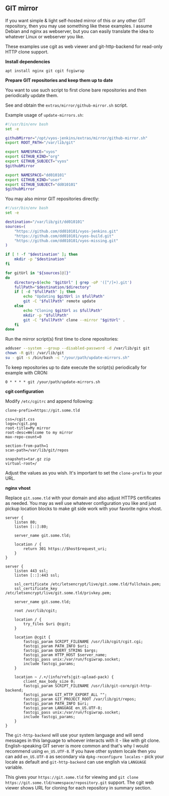 GIT mirror
--

If you want simple & light self-hosted mirror of this or any other GIT repository, then you may use something 
like these examples. I assume Debian and nginx as webserver, but you can easily translate the idea to whatever 
Linux or webserver you like.

These examples use cgit as web viewer and git-http-backend for read-only HTTP clone support.

**Install dependencies**

```
apt install nginx git cgit fcgiwrap
```

**Prepare GIT repositories and keep them up to date**

You want to use such script to first clone bare repositories and then periodically update them.

See and obtain the `extras/mirror/github-mirror.sh` script.

Example usage of `update-mirrors.sh`:

```bash
#!/usr/bin/env bash
set -e

githubMirror="/opt/vyos-jenkins/extras/mirror/github-mirror.sh"
export ROOT_PATH="/var/lib/git"

export NAMESPACE="vyos"
export GITHUB_KIND="org"
export GITHUB_SUBJECT="vyos"
$githubMirror

export NAMESPACE="dd010101"
export GITHUB_KIND="user"
export GITHUB_SUBJECT="dd010101"
$githubMirror
```

You may also mirror GIT repositories directly:

```bash
#!/usr/bin/env bash
set -e

destination="/var/lib/git/dd010101"
sources=(
    "https://github.com/dd010101/vyos-jenkins.git"
    "https://github.com/dd010101/vyos-build.git"
    "https://github.com/dd010101/vyos-missing.git"
)

if [ ! -f "$destination" ]; then
    mkdir -p "$destination"
fi

for gitUrl in "${sources[@]}"
do
    directory=$(echo "$gitUrl" | grep -oP '([^/]+).git')
    fullPath="$destination/$directory"
    if [ -d "$fullPath" ]; then
        echo "Updating $gitUrl in $fullPath"
        git -C "$fullPath" remote update
    else
        echo "Cloning $gitUrl as $fullPath"
        mkdir -p "$fullPath"
        git -C "$fullPath" clone --mirror "$gitUrl" .
    fi
done
```

Run the mirror script(s) first time to clone repositories:

```bash
adduser --system --group --disabled-password -d /var/lib/git git
chown -R git: /var/lib/git
su - git -s /bin/bash -c "/your/path/update-mirrors.sh"
```

To keep repositories up to date execute the script(s) periodically for example with CRON:

```
0 * * * * git /your/path/update-mirrors.sh
```

**cgit configuration**

Modify `/etc/cgitrc` and append following:

```
clone-prefix=https://git.some.tld

css=/cgit.css
logo=/cgit.png
root-title=My mirror
root-desc=Welcome to my mirror
max-repo-count=0

section-from-path=1
scan-path=/var/lib/git/repos

snapshots=tar.gz zip
virtual-root=/
```

Adjust the values as you wish. It's important to set the `clone-prefix` to your URL.

**nginx vhost**

Replace `git.some.tld` with your domain and also adjust HTTPS certificates as needed. You may as well use whatever
configuration you like and just pickup location blocks to make git side work with your favorite nginx vhost.

```
server {
    listen 80;
    listen [::]:80;

    server_name git.some.tld;

    location / {
        return 301 https://$host$request_uri;
    }
}

server {
    listen 443 ssl;
    listen [::]:443 ssl;

    ssl_certificate /etc/letsencrypt/live/git.some.tld/fullchain.pem;
    ssl_certificate_key /etc/letsencrypt/live/git.some.tld/privkey.pem;

    server_name git.some.tld;

    root /usr/lib/cgit;
   
    location / {
        try_files $uri @cgit;
    }

    location @cgit {
        fastcgi_param SCRIPT_FILENAME /usr/lib/cgit/cgit.cgi;
        fastcgi_param PATH_INFO $uri;
        fastcgi_param QUERY_STRING $args;
        fastcgi_param HTTP_HOST $server_name;
        fastcgi_pass unix:/var/run/fcgiwrap.socket;
        include fastcgi_params;
    }

    location ~ /.+/(info/refs|git-upload-pack) {
        client_max_body_size 0;
        fastcgi_param SCRIPT_FILENAME /usr/lib/git-core/git-http-backend;
        fastcgi_param GIT_HTTP_EXPORT_ALL "";
        fastcgi_param GIT_PROJECT_ROOT /var/lib/git/repos;
        fastcgi_param PATH_INFO $uri;
        fastcgi_param LANGUAGE en_US.UTF-8;
        fastcgi_pass unix:/var/run/fcgiwrap.socket;
        include fastcgi_params;
    }
}
```

The `git-http-backend` will use your system language and will send messages in this language to whoever
interacts with it - like with git clone. English-speaking GIT server is more common and that's why I would
recommend using `en_US.UTF-8`. If you have other system locale then you can add `en_US.UTF-8` as secondary
via `dpkg-reconfigure locales` - pick your locale as default and `git-http-backend` can use english via `LANGUAGE`
variable.

This gives your `https://git.some.tld` for viewing 
and `git clone https://git.some.tld/namespace/repository.git` support.
The cgit web viewer shows URL for cloning for each repository in summary section.
